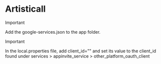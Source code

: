 # Artisticall

> [!IMPORTANT]  
> Add the google-services.json to the app folder.

> [!IMPORTANT]
> In the local.properties file, add client_id="" and set its value to the client_id found under services > appinvite_service > other_platform_oauth_client